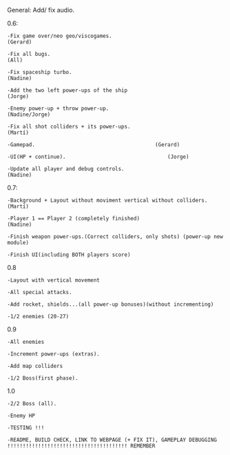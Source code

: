 General: Add/ fix audio.

0.6:

	-Fix game over/neo geo/viscogames.						        (Gerard)
	
	-Fix all bugs.					                                        (All)
	
	-Fix spaceship turbo.					                                (Nadine)
	
	-Add the two left power-ups of the ship				                        (Jorge)
	
	-Enemy power-up + throw power-up.			                                (Nadine/Jorge)
	
	-Fix all shot colliders + its power-ups.	                                        (Martí)
	
	-Gamepad.										(Gerard)
	
	-UI(HP + continue).									(Jorge)
	
	-Update all player and debug controls.					                (Nadine)
	
0.7:

	-Background + Layout without moviment vertical without colliders.		        (Martí)
	
	-Player 1 == Player 2 (completely finished)						(Nadine)
	
	-Finish weapon power-ups.(Correct colliders, only shots) (power-up new module)
	
	-Finish UI(including BOTH players score) 

0.8

	-Layout with vertical movement
	
	-All special attacks.
	
	-Add rocket, shields...(all power-up bonuses)(without incrementing)
	
	-1/2 enemies (20-27)
	
0.9

	-All enemies
	
	-Increment power-ups (extras).
	
	-Add map colliders
	
	-1/2 Boss(first phase).
	
1.0

	-2/2 Boss (all).
	
	-Enemy HP
	
	-TESTING !!!
	
	-README, BUILD CHECK, LINK TO WEBPAGE (+ FIX IT), GAMEPLAY DEBUGGING !!!!!!!!!!!!!!!!!!!!!!!!!!!!!!!!!!!!!!! REMEMBER





	



